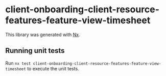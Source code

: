 # client-onboarding-client-resource-features-feature-view-timesheet

This library was generated with [Nx](https://nx.dev).

## Running unit tests

Run `nx test client-onboarding-client-resource-features-feature-view-timesheet` to execute the unit tests.
